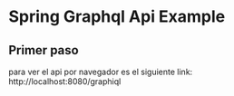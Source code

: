 # Spring Graphql Api Example



## Primer paso

para ver el api por navegador es el siguiente link: http://localhost:8080/graphiql

